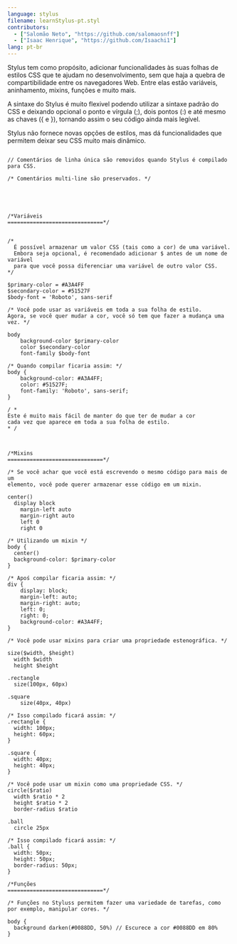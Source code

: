 ```yaml
---
language: stylus
filename: learnStylus-pt.styl
contributors:
  - ["Salomão Neto", "https://github.com/salomaosnff"]
  - ["Isaac Henrique", "https://github.com/Isaachi1"]
lang: pt-br
---
```


Stylus tem como propósito, adicionar funcionalidades às suas folhas de estilos CSS que te ajudam no desenvolvimento, sem que haja a quebra de compartibilidade entre os navegadores Web.
Entre elas estão variáveis, aninhamento, mixins, funções e muito mais.

A sintaxe do Stylus é muito flexivel podendo utilizar a sintaxe padrão do CSS e deixando opcional o ponto e vírgula (;), dois pontos (:) e até mesmo as chaves ({ e }), tornando assim o seu código ainda mais legível.

Stylus não fornece novas opções de estilos, mas dá funcionalidades que permitem deixar seu CSS muito mais dinâmico.


```stylus

// Comentários de linha única são removidos quando Stylus é compilado para CSS.

/* Comentários multi-line são preservados. */





/*Variáveis
==============================*/


/* 
  É possível armazenar um valor CSS (tais como a cor) de uma variável.
  Embora seja opcional, é recomendado adicionar $ antes de um nome de variável 
  para que você possa diferenciar uma variável de outro valor CSS.
*/

$primary-color = #A3A4FF
$secondary-color = #51527F
$body-font = 'Roboto', sans-serif

/* Você pode usar as variáveis em toda a sua folha de estilo.
Agora, se você quer mudar a cor, você só tem que fazer a mudança uma vez. */

body
	background-color $primary-color
	color $secondary-color
	font-family $body-font

/* Quando compilar ficaria assim: */
body {
	background-color: #A3A4FF;
	color: #51527F;
	font-family: 'Roboto', sans-serif;
}

/ * 
Este é muito mais fácil de manter do que ter de mudar a cor
cada vez que aparece em toda a sua folha de estilo. 
* /



/*Mixins
==============================*/

/* Se você achar que você está escrevendo o mesmo código para mais de um
elemento, você pode querer armazenar esse código em um mixin.

center()
  display block
	margin-left auto
	margin-right auto
	left 0
	right 0

/* Utilizando um mixin */
body {
  center()
  background-color: $primary-color
}

/* Apoś compilar ficaria assim: */
div {
	display: block;
	margin-left: auto;
	margin-right: auto;
	left: 0;
	right: 0;
	background-color: #A3A4FF;
}

/* Você pode usar mixins para criar uma propriedade estenográfica. */

size($width, $height)
  width $width
  height $height

.rectangle
  size(100px, 60px)

.square
	size(40px, 40px)

/* Isso compilado ficará assim: */
.rectangle {
  width: 100px;
  height: 60px;
}

.square {
  width: 40px;
  height: 40px;
}

/* Você pode usar um mixin como uma propriedade CSS. */
circle($ratio)
  width $ratio * 2
  height $ratio * 2
  border-radius $ratio

.ball
  circle 25px

/* Isso compilado ficará assim: */
.ball {
  width: 50px;
  height: 50px;
  border-radius: 50px;
}

/*Funções
==============================*/

/* Funções no Styluss permitem fazer uma variedade de tarefas, como por exemplo, manipular cores. */

body {
  background darken(#0088DD, 50%) // Escurece a cor #0088DD em 80%
}
```
